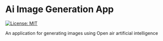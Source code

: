 # Ai Image Generation App

[![License: MIT](https://img.shields.io/badge/License-MIT-yellow.svg)](https://opensource.org/licenses/MIT)

An application for generating images using Open air artificial intelligence
